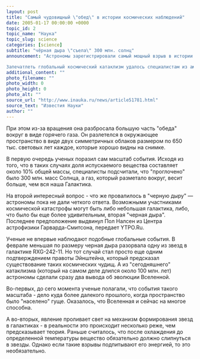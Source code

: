 ```yaml
---
layout: post
title: "Самый чудовищный \"обед\" в истории космических наблюдений"
date: 2005-01-17 00:00:00 +0000
topic_id: 2
topic_name: "Наука"
topic_slug: science
categories: [science]
subtitle: "чёрная дыра \"съела\" 300 млн. солнц"
announcement: "Астрономы зарегистрировали самый мощный взрыв в истории наблюдений за Вселенной. \"Черная дыра\" поглотила огромный объем материи, пишет журнал The Nature.

Запечатлеть глобальный космический катаклизм удалось специалистам из американской обсерватории Chandra. На снимках, сделанных через мощные телескопы, видно, как гигантская \"черная дыра\" массой около миллиарда солнц пожирает кусок материи."
additional_content: ""
photo_filename: ""
photo_width: 0
photo_height: 0
photo_alt: ""
source_url: "http://www.inauka.ru/news/article51781.html"
source_text: "Известия Науки"
author: ""
---
```

При этом из-за вращения она разбросала большую часть "обеда" вокруг в виде горячего газа. Он разлетелся в окружающее пространство в виде двух симметричных облаков размером по 650 тыс. световых лет каждое, которые хорошо видны на снимке.

В первую очередь ученых поразил сам масштаб события. Исходя из того, что в таких случаях доля испускаемого вещества составляет около 10% общей массы, специалисты подсчитали, что "проглочено" было 300 млн. масс Солнца, а газ, который разметало вокруг, весит больше, чем вся наша Галактика.

На второй интересный вопрос - что же провалилось в "черную дыру" &mdash; астрономы пока не дали четкого ответа. Возможными участниками космической катастрофы могут быть либо небольшая галактика, либо, что было бы еще более удивительным, вторая "черная дыра". Последнее предположение выдвинул Пол Налсен из Центра астрофизики Гарварда-Смитсона, передает YTPO.Ru.

Ученые не впервые наблюдают подобные глобальные события. В феврале меньшая по размеру черная дыра разорвала одну из звезд в галактике RXG-242-11. Но тот случай стал просто еще одним подтверждением правоты Эйнштейна, который предсказал существование таких космических чудищ. А из "сегодняшнего" катаклизма (который на самом деле длился около 100 млн. лет) астрономы сделали сразу два вывода об эволюции Вселенной.

Во-первых, до сего момента ученые полагали, что события такого масштаба - дело куда более далекого прошлого, когда пространство было "населено" гуще. Оказалось, что Вселенная и сейчас на многое способна.

А во-вторых, явление проливает свет на механизм формирования звезд в галактиках - в реальности это происходит несколько реже, чем предсказывает теория. Раньше считалось, что после охлаждения до определенной температуры вещество обязательно должно слипнуться в звезды. Однако если такие взрывы подпитывают его энергией, то это необязательно.
